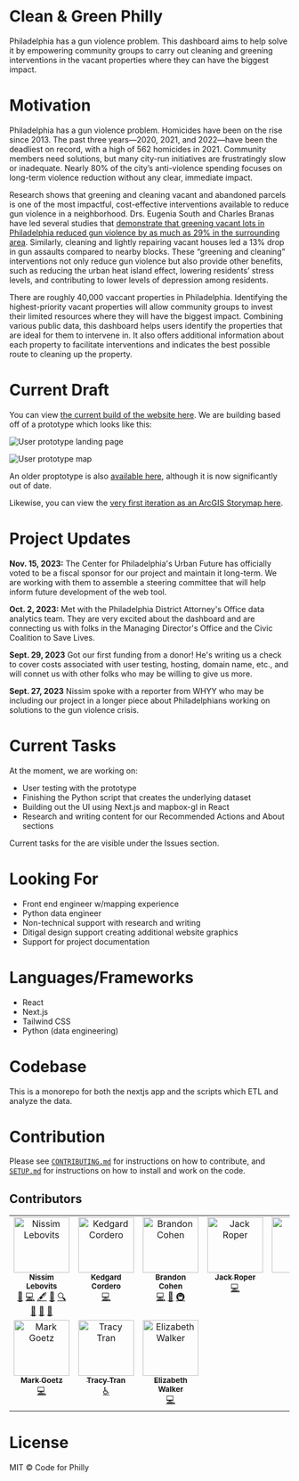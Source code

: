 # Clean & Green Philly

Philadelphia has a gun violence problem. This dashboard aims to help solve it by empowering community groups to carry out cleaning and greening interventions in the vacant properties where they can have the biggest impact.

# Motivation

Philadelphia has a gun violence problem. Homicides have been on the rise since 2013. The past three years—2020, 2021, and 2022—have been the deadliest on record, with a high of 562 homicides in 2021. Community members need solutions, but many city-run initiatives are frustratingly slow or inadequate. Nearly 80% of the city’s anti-violence spending focuses on long-term violence reduction without any clear, immediate impact.

Research shows that greening and cleaning vacant and abandoned parcels is one of the most impactful, cost-effective interventions available to reduce gun violence in a neighborhood. Drs. Eugenia South and Charles Branas have led several studies that [demonstrate that greening vacant lots in Philadelphia reduced gun violence by as much as 29% in the surrounding area](https://www.pnas.org/doi/10.1073/pnas.1718503115). Similarly, cleaning and lightly repairing vacant houses led a 13% drop in gun assaults compared to nearby blocks. These “greening and cleaning” interventions not only reduce gun violence but also provide other benefits, such as reducing the urban heat island effect, lowering residents’ stress levels, and contributing to lower levels of depression among residents.

There are roughly 40,000 vaccant properties in Philadelphia. Identifying the highest-priority vacant properties will allow community groups to invest their limited resources where they will have the biggest impact. Combining various public data, this dashboard helps users identify the properties that are ideal for them to intervene in. It also offers additional information about each property to facilitate interventions and indicates the best possible route to cleaning up the property.

# Current Draft

You can view [the current build of the website here](https://vacant-lots-proj.vercel.app/). We are building based off of a prototype which looks like this:

![User prototype landing page](https://github.com/CodeForPhilly/vacant-lots-proj/assets/111617674/0776acde-9fe0-42a5-b8ab-6680525a31d7)

![User prototype map](https://github.com/CodeForPhilly/vacant-lots-proj/assets/111617674/8cbf0b06-b299-49cd-8f9f-bbb714e55b44)

An older proptotype is also [available here](https://nlebovits.github.io/dashboard_demo_website/more_info.html), although it is now significantly out of date. 

Likewise, you can view the [very first iteration as an ArcGIS Storymap here](https://storymaps.arcgis.com/stories/551f77d85a584705b97c41db7711ba1b).


# Project Updates

**Nov. 15, 2023:** The Center for Philadelphia's Urban Future has officially voted to be a fiscal sponsor for our project and maintain it long-term. We are working with them to assemble a steering committee that will help inform future development of the web tool.

**Oct. 2, 2023:** Met with the Philadelphia District Attorney's Office data analytics team. They are very excited about the dashboard and are connecting us with folks in the Managing Director's Office and the Civic Coalition to Save Lives.

**Sept. 29, 2023** Got our first funding from a donor! He's writing us a check to cover costs associated with user testing, hosting, domain name, etc., and will connet us with other folks who may be willing to give us more.

**Sept. 27, 2023** Nissim spoke with a reporter from WHYY who may be including our project in a longer piece about Philadelphians working on solutions to the gun violence crisis.

# Current Tasks

At the moment, we are working on:

- User testing with the prototype
- Finishing the Python script that creates the underlying dataset
- Building out the UI using Next.js and mapbox-gl in React
- Research and writing content for our Recommended Actions and About sections

Current tasks for the are visible under the Issues section.

# Looking For

- Front end engineer w/mapping experience
- Python data engineer
- Non-technical support with research and writing
- Ditigal design support creating additional website graphics
- Support for project documentation

# Languages/Frameworks

- React
- Next.js
- Tailwind CSS
- Python (data engineering)

# Codebase

This is a monorepo for both the nextjs app and the scripts which ETL and analyze the data.

# Contribution

Please see [`CONTRIBUTING.md`](https://github.com/CodeForPhilly/vacant-lots-proj/blob/main/CONTRIBUTING.md) for instructions on how to contribute, and [`SETUP.md`](https://github.com/CodeForPhilly/vacant-lots-proj/blob/main/SETUP.md) for instructions on how to install and work on the code.

## Contributors

<!-- ALL-CONTRIBUTORS-LIST:START - Do not remove or modify this section -->
<!-- prettier-ignore-start -->
<!-- markdownlint-disable -->
<table>
  <tbody>
    <tr>
      <td align="center" valign="top" width="14.28%"><a href="https://github.com/nlebovits"><img src="https://avatars.githubusercontent.com/u/111617674?v=4?s=100" width="100px;" alt="Nissim Lebovits"/><br /><sub><b>Nissim Lebovits</b></sub></a><br /><a href="#doc-nlebovits" title="Documentation">📖</a> <a href="#code-nlebovits" title="Code">💻</a> <a href="#content-nlebovits" title="Content">🖋</a> <a href="#data-nlebovits" title="Data">🔣</a> <a href="#fundingFinding-nlebovits" title="Funding Finding">🔍</a> <a href="#maintenance-nlebovits" title="Maintenance">🚧</a> <a href="#projectManagement-nlebovits" title="Project Management">📆</a> <a href="#research-nlebovits" title="Research">🔬</a></td>
      <td align="center" valign="top" width="14.28%"><a href="https://kedgard-cordero.netlify.app"><img src="https://avatars.githubusercontent.com/u/97119018?v=4?s=100" width="100px;" alt="Kedgard Cordero"/><br /><sub><b>Kedgard Cordero</b></sub></a><br /><a href="#code-Kenny4297" title="Code">💻</a></td>
      <td align="center" valign="top" width="14.28%"><a href="https://github.com/brandonfcohen1"><img src="https://avatars.githubusercontent.com/u/2308834?v=4?s=100" width="100px;" alt="Brandon Cohen"/><br /><sub><b>Brandon Cohen</b></sub></a><br /><a href="#code-brandonfcohen1" title="Code">💻</a> <a href="#doc-brandonfcohen1" title="Documentation">📖</a> <a href="#infra-brandonfcohen1" title="Infrastructure (Hosting, Build-Tools, etc)">🚇</a></td>
      <td align="center" valign="top" width="14.28%"><a href="https://github.com/jroper-scottlogic"><img src="https://avatars.githubusercontent.com/u/125047199?v=4?s=100" width="100px;" alt="Jack Roper"/><br /><sub><b>Jack Roper</b></sub></a><br /><a href="#code-jroper-scottlogic" title="Code">💻</a></td>
      <td align="center" valign="top" width="14.28%"><a href="http://coroflot.com/willonabike"><img src="https://avatars.githubusercontent.com/u/1652510?v=4?s=100" width="100px;" alt="Will"/><br /><sub><b>Will</b></sub></a><br /><a href="#research-willonabike" title="Research">🔬</a> <a href="#design-willonabike" title="Design">🎨</a></td>
      <td align="center" valign="top" width="14.28%"><a href="https://github.com/thansidwell"><img src="https://avatars.githubusercontent.com/u/1965986?v=4?s=100" width="100px;" alt="Nathaniel Sidwell"/><br /><sub><b>Nathaniel Sidwell</b></sub></a><br /><a href="#design-thansidwell" title="Design">🎨</a> <a href="#research-thansidwell" title="Research">🔬</a></td>
      <td align="center" valign="top" width="14.28%"><a href="https://github.com/marvieqa"><img src="https://avatars.githubusercontent.com/u/102739972?v=4?s=100" width="100px;" alt="Marvie Mulder"/><br /><sub><b>Marvie Mulder</b></sub></a><br /><a href="#a11y-marvieqa" title="Accessibility">️️️️♿️</a></td>
    </tr>
    <tr>
      <td align="center" valign="top" width="14.28%"><a href="http://markandrewgoetz.com"><img src="https://avatars.githubusercontent.com/u/4121678?v=4?s=100" width="100px;" alt="Mark Goetz"/><br /><sub><b>Mark Goetz</b></sub></a><br /><a href="#code-markgoetz" title="Code">💻</a></td>
      <td align="center" valign="top" width="14.28%"><a href="https://www.linkedin.com/in/tracyctran/"><img src="https://avatars.githubusercontent.com/u/7329799?v=4?s=100" width="100px;" alt="Tracy Tran"/><br /><sub><b>Tracy Tran</b></sub></a><br /><a href="#a11y-bacitracin" title="Accessibility">️️️️♿️</a></td>
      <td align="center" valign="top" width="14.28%"><a href="http://elizabethwalker.site"><img src="https://avatars.githubusercontent.com/u/44076192?v=4?s=100" width="100px;" alt="Elizabeth Walker"/><br /><sub><b>Elizabeth Walker</b></sub></a><br /><a href="#code-19ewalker" title="Code">💻</a></td>
    </tr>
  </tbody>
</table>

<!-- markdownlint-restore -->
<!-- prettier-ignore-end -->

<!-- ALL-CONTRIBUTORS-LIST:END -->

# License

MIT © Code for Philly
